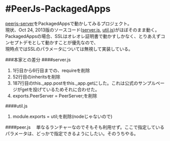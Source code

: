 #PeerJs-PackagedApps
==============

[peerjs-server](https://github.com/peers/peerjs-server "peerjs-server")をPackagedAppsで動かしてみるプロジェクト。  
現状、Oct 24, 2013版のソースコード([server.js](https://github.com/peers/peerjs-server/blob/master/lib/server.js "server.js"), [util.js](https://github.com/peers/peerjs-server/blob/master/lib/util.js "util.js"))がほぼそのまま動く。  
PackagedAppsの場合、SSLはオレオレ証明書で動かすしかなく、とりあえずコンセプトデモとして動かすことが優先なので、  
現時点ではSSLのパラメータについては無視して実装している。

###本家との差分
####server.js
1. 1行目から6行目までの、requireを削除
2. 52行目のinheritsを削除
3. 187行目のthis._app.postをthis._app.getにした。これは公式のサンプルページがgetを投げているためそれに合わせた。
4. exports.PeerServer = PeerServer;を削除

####util.js
1. module.exports = util;を削除(nodeじゃないので)

####peer.js
　単なるランチャーなのでそもそも利用せず。ここで指定しているパラメータは、どっかで指定できるようにしたい。そのうちやる。
